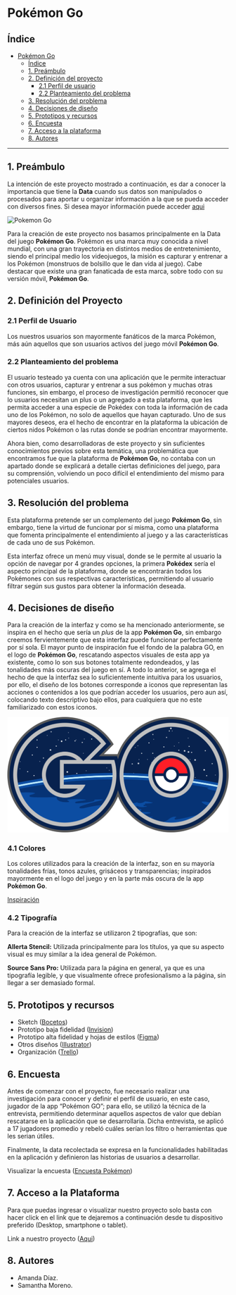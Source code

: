 # Pokémon Go

## Índice

- [Pokémon Go](#pokemon-go)
  - [Índice](#índice)
  - [1. Preámbulo](#1-preámbulo)
  - [2. Definición del proyecto](#2-definición-del-proyecto)
    - [2.1 Perfil de usuario](#21-perfil-de-usuario)
    - [2.2 Planteamiento del problema](#22-planteamiento-del-problema)
  - [3. Resolución del problema](#3-resolución-del-problema)
  - [4. Decisiones de diseño](#4-decisiones-de-diseño)
  - [5. Prototipos y recursos](#5-prototipos-y-recursos)
  - [6. Encuesta](#6-encuesta)
  - [7. Acceso a la plataforma](#7-acceso-a-la-plataforma)
  - [8. Autores](#8-autores)

***

## 1. Preámbulo

La intención de este proyecto mostrado a continuación, es dar a conocer la importancia que tiene la **Data** cuando sus datos son manipulados o procesados para aportar u organizar información a la que se pueda acceder con diversos fines. Si desea mayor información puede acceder [aqui](https://www.powerdata.es/big-data#:~:text=Cuando%20hablamos%20de%20Big%20Data,convencionales%2C%20tales%20como%20bases%20de)

![Pokemon Go](https://pokemongolive.com/img/posts/nov2019-events.jpg)

Para la creación de este proyecto nos basamos principalmente en la Data del juego **Pokémon Go**. Pokémon es una marca muy conocida a nivel mundial, con una gran trayectoria en distintos medios de entretenimiento, siendo el principal medio los videojuegos, la misión es capturar y entrenar a los Pokémon (monstruos de bolsillo que le dan vida al juego). Cabe destacar que existe una gran fanaticada de esta marca, sobre todo con su versión móvil, **Pokémon Go**.

## 2. Definición del Proyecto

### 2.1 Perfil de Usuario

Los nuestros usuarios son mayormente fanáticos de la marca Pokémon, más aún aquellos que son usuarios activos del juego móvil **Pokémon Go**.

### 2.2 Planteamiento del problema

El usuario testeado ya cuenta con una aplicación que le permite interactuar con otros usuarios, capturar y entrenar a sus pokémon y muchas otras funciones, sin embargo, el proceso de investigación permitió  reconocer que lo usuarios necesitan un plus o un agregado a esta plataforma, que les permita acceder a una especie de Pokédex con toda la información de cada uno de los Pokémon, no solo de aquellos que hayan capturado.
Uno de sus mayores deseos, era el hecho de encontrar en la plataforma la ubicación de ciertos nidos Pokémon o las rutas donde se podrían encontrar mayormente.

Ahora bien, como desarrolladoras de este proyecto y sin suficientes conocimientos previos sobre esta temática, una problemática que encontramos fue que la plataforma de **Pokémon Go**, no contaba con un apartado donde se explicará a detalle ciertas definiciones del juego, para su comprensión, volviendo un poco difícil el entendimiento del mismo para potenciales usuarios.

## 3. Resolución del problema

Esta plataforma pretende ser un complemento del juego **Pokémon Go**, sin embargo, tiene la virtud de funcionar por sí misma, como una plataforma que fomenta principalmente el entendimiento al juego y a las características de cada uno de sus Pokémon.

Esta interfaz ofrece un menú muy visual, donde se le permite al usuario la opción de navegar por 4 grandes opciones, la primera **Pokédex** sería el aspecto principal de la plataforma, donde se encontrarán todos los Pokémones con sus respectivas características, permitiendo al usuario filtrar según sus gustos para obtener la información deseada.

## 4. Decisiones de diseño

Para la creación de la interfaz y como se ha mencionado anteriormente, se inspira en el hecho que sería un *plus* de la app **Pokémon Go**, sin embargo creemos fervientemente que esta interfaz puede funcionar perfectamente por sí sola. El mayor punto de inspiración fue el fondo de la palabra GO, en el logo de **Pokémon Go**, rescatando aspectos visuales de esta app ya existente, como lo son sus botones totalmente redondeados, y las tonalidades más oscuras del juego en sí. A todo lo anterior, se agrega el hecho de que la interfaz sea lo suficientemente intuitiva para los usuarios, por ello, el diseño de los botones corresponde a iconos que representan las acciones o contenidos a los que podrían acceder los usuarios, pero aun así, colocando texto descriptivo bajo ellos, para cualquiera que no este familiarizado con estos iconos.

![Go](/src/imagen/images.png)

### 4.1 Colores

Los colores utilizados para la creación de la interfaz, son en su mayoría tonalidades frías, tonos azules, grisáceos y transparencias; inspirados  mayormente en el logo del juego y en la parte más oscura de la app **Pokémon Go**.

[Inspiración](https://drive.google.com/drive/folders/1AwPd2zXMTUIgsfd-aOjAiJEOszmYURC0)

### 4.2 Tipografía

Para la creación de la interfaz se utilizaron 2 tipografías, que son:

**Allerta Stencil:** Utilizada principalmente para los títulos, ya que su aspecto visual es muy similar a la idea general de Pokémon.

**Source Sans Pro:** Utilizada para la página en general, ya que es una tipografía legible, y que visualmente ofrece profesionalismo a la página, sin llegar a ser demasiado formal.

## 5. Prototipos y recursos

* Sketch ([Bocetos](https://drive.google.com/drive/folders/1c-oK4Kbht1mvnYa2NZP4Sukt6Lt1Uqaa))
* Prototipo baja fidelidad ([Invision](https://samanthamoreno609642.invisionapp.com/public/share/P41811IKZX))
* Prototipo alta fidelidad y hojas de estilos ([Figma](https://www.figma.com/file/1MAmvXmsu6FN8tOoaw8xH4/Untitled?node-id=0%3A1))
* Otros diseños ([Illustrator](https://drive.google.com/drive/folders/1uBsT7hxed1yMibmE0ASSvk6StOGKgNZ8))
* Organización ([Trello](https://trello.com/b/IEtQwwWT/pok%C3%A9mon-go))

## 6. Encuesta

Antes de comenzar con el proyecto, fue necesario realizar una investigación para conocer y definir el perfil de usuario, en este caso, jugador de la app “Pokémon GO”; para ello, se utilizó la técnica de la entrevista, permitiendo determinar aquellos aspectos de valor que debían rescatarse en la aplicación que se desarrollaría. Dicha entrevista, se aplicó a 17 jugadores promedio y rebeló cuáles serían los  filtro o herramientas que les serian útiles.

Finalmente, la data recolectada se expresa en la funcionalidades habilitadas en la aplicación y definieron las historias de usuarios a desarrollar. 


Visualizar la encuesta ([Encuesta Pokémon](https://docs.google.com/forms/d/15BQzIEkKNu9opGGLrE_Kus021in9e7sRSSgs_ljGo9Q/edit))

## 7. Acceso a la Plataforma

Para que puedas ingresar o visualizar nuestro proyecto solo basta con hacer click en el link que te dejaremos a continuación desde tu dispositivo preferido (Desktop, smartphone o tablet).

Link a nuestro proyecto ([Aqui](https://adbarquitectura.github.io/SCL014-data-lovers/))

## 8. Autores

* Amanda Díaz.
* Samantha Moreno.
